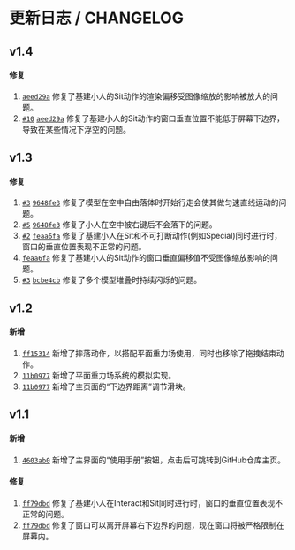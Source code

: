 # 更新日志 / CHANGELOG

## v1.4
#### 修复
1. [`aeed29a`](https://github.com/isHarryh/Ark-Pets/commit/aeed29a9bf25db445ef15801a83172e1b84d1ccd) 修复了基建小人的Sit动作的渲染偏移受图像缩放的影响被放大的问题。
1. [`#10`](https://github.com/isHarryh/Ark-Pets/issues/10) [`aeed29a`](https://github.com/isHarryh/Ark-Pets/commit/aeed29a9bf25db445ef15801a83172e1b84d1ccd) 修复了基建小人的Sit动作的窗口垂直位置不能低于屏幕下边界，导致在某些情况下浮空的问题。

## v1.3
#### 修复
1. [`#3`](https://github.com/isHarryh/Ark-Pets/issues/3) [`9648fe3`](https://github.com/isHarryh/Ark-Pets/commit/9648fe3089bb7b11b7693e2f61eed54a598b2023) 修复了模型在空中自由落体时开始行走会使其做匀速直线运动的问题。
2. [`#5`](https://github.com/isHarryh/Ark-Pets/issues/5) [`9648fe3`](https://github.com/isHarryh/Ark-Pets/commit/9648fe3089bb7b11b7693e2f61eed54a598b2023) 修复了小人在空中被右键后不会落下的问题。
3. [`#2`](https://github.com/isHarryh/Ark-Pets/issues/2) [`feaa6fa`](https://github.com/isHarryh/Ark-Pets/commit/feaa6fa5ffad183d1bb14f6b8057a6c5e2ba31c6) 修复了基建小人在Sit和不可打断动作(例如Special)同时进行时，窗口的垂直位置表现不正常的问题。
4. [`feaa6fa`](https://github.com/isHarryh/Ark-Pets/commit/feaa6fa5ffad183d1bb14f6b8057a6c5e2ba31c6) 修复了基建小人的Sit动作的窗口垂直偏移值不受图像缩放影响的问题。
5. [`#3`](https://github.com/isHarryh/Ark-Pets/issues/3) [`bcbe4cb`](https://github.com/isHarryh/Ark-Pets/commit/bcbe4cbea63406ec15c74cd80e7dbaf7cf9ec0f0) 修复了多个模型堆叠时持续闪烁的问题。

## v1.2
#### 新增
1. [`ff15314`](https://github.com/isHarryh/Ark-Pets/commit/ff15314933cb17eab210475f326943911f5b3258) 新增了摔落动作，以搭配平面重力场使用，同时也移除了拖拽结束动作。
2. [`11b0977`](https://github.com/isHarryh/Ark-Pets/commit/11b09770582d7e36548021ec844983627db2f163) 新增了平面重力场系统的模拟实现。
3. [`11b0977`](https://github.com/isHarryh/Ark-Pets/commit/11b09770582d7e36548021ec844983627db2f163) 新增了主页面的“下边界距离”调节滑块。

## v1.1
#### 新增
1. [`4603ab0`](https://github.com/isHarryh/Ark-Pets/commit/4603ab020d62f13592e36d771f8525721656970c) 新增了主界面的“使用手册”按钮，点击后可跳转到GitHub仓库主页。

#### 修复
1. [`ff79dbd`](https://github.com/isHarryh/Ark-Pets/commit/ff79dbdaa19e4e9abbadf23fec4e9d43e421bf6f) 修复了基建小人在Interact和Sit同时进行时，窗口的垂直位置表现不正常的问题。
2. [`ff79dbd`](https://github.com/isHarryh/Ark-Pets/commit/ff79dbdaa19e4e9abbadf23fec4e9d43e421bf6f) 修复了窗口可以离开屏幕右下边界的问题，现在窗口将被严格限制在屏幕内。
